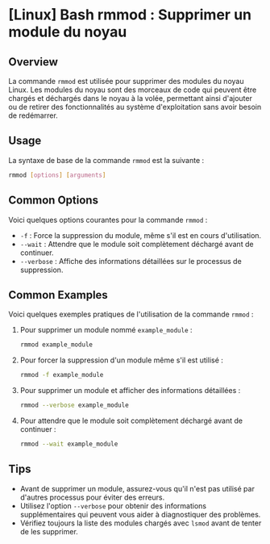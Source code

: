 # [Linux] Bash rmmod : Supprimer un module du noyau

## Overview
La commande `rmmod` est utilisée pour supprimer des modules du noyau Linux. Les modules du noyau sont des morceaux de code qui peuvent être chargés et déchargés dans le noyau à la volée, permettant ainsi d'ajouter ou de retirer des fonctionnalités au système d'exploitation sans avoir besoin de redémarrer.

## Usage
La syntaxe de base de la commande `rmmod` est la suivante :

```bash
rmmod [options] [arguments]
```

## Common Options
Voici quelques options courantes pour la commande `rmmod` :

- `-f` : Force la suppression du module, même s'il est en cours d'utilisation.
- `--wait` : Attendre que le module soit complètement déchargé avant de continuer.
- `--verbose` : Affiche des informations détaillées sur le processus de suppression.

## Common Examples
Voici quelques exemples pratiques de l'utilisation de la commande `rmmod` :

1. Pour supprimer un module nommé `example_module` :

   ```bash
   rmmod example_module
   ```

2. Pour forcer la suppression d'un module même s'il est utilisé :

   ```bash
   rmmod -f example_module
   ```

3. Pour supprimer un module et afficher des informations détaillées :

   ```bash
   rmmod --verbose example_module
   ```

4. Pour attendre que le module soit complètement déchargé avant de continuer :

   ```bash
   rmmod --wait example_module
   ```

## Tips
- Avant de supprimer un module, assurez-vous qu'il n'est pas utilisé par d'autres processus pour éviter des erreurs.
- Utilisez l'option `--verbose` pour obtenir des informations supplémentaires qui peuvent vous aider à diagnostiquer des problèmes.
- Vérifiez toujours la liste des modules chargés avec `lsmod` avant de tenter de les supprimer.